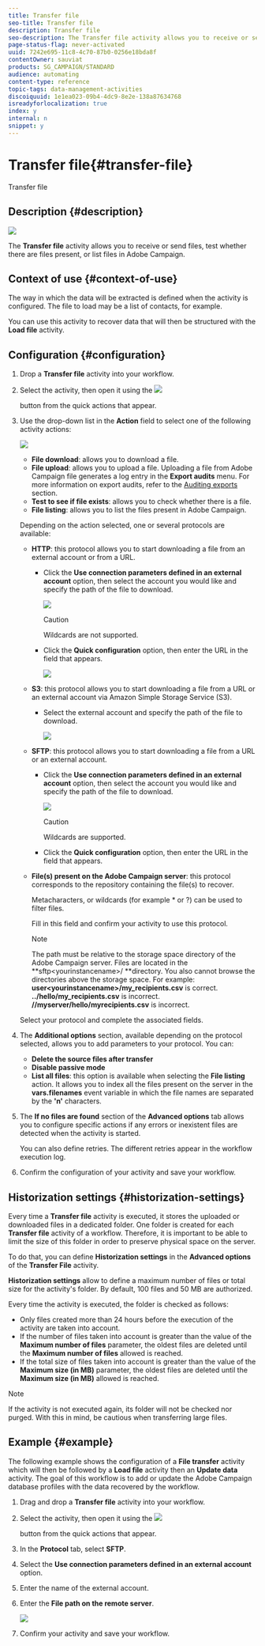 ```yaml
---
title: Transfer file
seo-title: Transfer file
description: Transfer file
seo-description: The Transfer file activity allows you to receive or send files, test whether there are files present, or list files in Adobe Campaign.
page-status-flag: never-activated
uuid: 7242e695-11c8-4c70-87b0-0256e18bda8f
contentOwner: sauviat
products: SG_CAMPAIGN/STANDARD
audience: automating
content-type: reference
topic-tags: data-management-activities
discoiquuid: 1e1ea023-09b4-4dc9-8e2e-138a87634768
isreadyforlocalization: true
index: y
internal: n
snippet: y
---
```


# Transfer file{#transfer-file}

Transfer file

## Description {#description}

![](assets/file_transfer.png)

The **Transfer file** activity allows you to receive or send files, test whether there are files present, or list files in Adobe Campaign.

## Context of use {#context-of-use}

The way in which the data will be extracted is defined when the activity is configured. The file to load may be a list of contacts, for example.

You can use this activity to recover data that will then be structured with the **Load file** activity.

## Configuration {#configuration}

1. Drop a **Transfer file** activity into your workflow.
1. Select the activity, then open it using the  ![](assets/edit_darkgrey-24px.png)

   button from the quick actions that appear.
1. Use the drop-down list in the **Action** field to select one of the following activity actions:

   ![](assets/wkf_file_transfer_01.png)

    * **File download**: allows you to download a file.
    * **File upload**: allows you to upload a file. Uploading a file from Adobe Campaign file generates a log entry in the **Export audits** menu. For more information on export audits, refer to the [Auditing exports](../../administration/using/auditing-export-logs.md) section.
    * **Test to see if file exists**: allows you to check whether there is a file.
    * **File listing**: allows you to list the files present in Adobe Campaign.

   Depending on the action selected, one or several protocols are available:

    * **HTTP**: this protocol allows you to start downloading a file from an external account or from a URL.

        * Click the **Use connection parameters defined in an external account** option, then select the account you would like and specify the path of the file to download.
        
          ![](assets/wkf_file_transfer_03.png)

          >[!CAUTION]
          >
          >Wildcards are not supported.

        * Click the **Quick configuration** option, then enter the URL in the field that appears.
        
          ![](assets/wkf_file_transfer_04.png)

    * **S3**: this protocol allows you to start downloading a file from a URL or an external account via Amazon Simple Storage Service (S3).

        * Select the external account and specify the path of the file to download.
        
          ![](assets/wkf_file_transfer_08.png)

    * **SFTP**: this protocol allows you to start downloading a file from a URL or an external account.

        * Click the **Use connection parameters defined in an external account** option, then select the account you would like and specify the path of the file to download.
        
          ![](assets/wkf_file_transfer_07.png)

          >[!CAUTION]
          >
          >Wildcards are supported.

        * Click the **Quick configuration** option, then enter the URL in the field that appears.

    * **File(s) present on the Adobe Campaign server**: this protocol corresponds to the repository containing the file(s) to recover.

      Metacharacters, or wildcards (for example &#42; or ?) can be used to filter files.

      Fill in this field and confirm your activity to use this protocol.

      >[!NOTE]
      >
      >The path must be relative to the storage space directory of the Adobe Campaign server. Files are located in the **sftp&lt;yourinstancename&gt;/ **directory. You also cannot browse the directories above the storage space. For example: **user&lt;yourinstancename>/my_recipients.csv** is correct. **../hello/my_recipients.csv** is incorrect. **//myserver/hello/myrecipients.csv** is incorrect.

   Select your protocol and complete the associated fields.

1. The **Additional options** section, available depending on the protocol selected, allows you to add parameters to your protocol. You can:

    * **Delete the source files after transfer**
    * **Disable passive mode**
    * **List all files**: this option is available when selecting the **File listing** action. It allows you to index all the files present on the server in the **vars.filenames** event variable in which the file names are separated by the **'n'** characters.

1. The **If no files are found** section of the **Advanced options** tab allows you to configure specific actions if any errors or inexistent files are detected when the activity is started.

   You can also define retries. The different retries appear in the workflow execution log.

1. Confirm the configuration of your activity and save your workflow.

## Historization settings {#historization-settings}

Every time a **Transfer file** activity is executed, it stores the uploaded or downloaded files in a dedicated folder. One folder is created for each **Transfer file** activity of a workflow. Therefore, it is important to be able to limit the size of this folder in order to preserve physical space on the server.

To do that, you can define **Historization settings** in the **Advanced options** of the **Transfer File** activity.

**Historization settings** allow to define a maximum number of files or total size for the activity's folder. By default, 100 files and 50 MB are authorized.

Every time the activity is executed, the folder is checked as follows:

* Only files created more than 24 hours before the execution of the activity are taken into account.
* If the number of files taken into account is greater than the value of the **Maximum number of files** parameter, the oldest files are deleted until the **Maximum number of files** allowed is reached.
* If the total size of files taken into account is greater than the value of the **Maximum size (in MB)** parameter, the oldest files are deleted until the **Maximum size (in MB)** allowed is reached.

>[!NOTE]
>
>If the activity is not executed again, its folder will not be checked nor purged. With this in mind, be cautious when transferring large files.

## Example {#example}

The following example shows the configuration of a **File transfer** activity which will then be followed by a **Load file** activity then an **Update data** activity. The goal of this workflow is to add or update the Adobe Campaign database profiles with the data recovered by the workflow.

1. Drag and drop a **Transfer file** activity into your workflow.
1. Select the activity, then open it using the  ![](assets/edit_darkgrey-24px.png)

   button from the quick actions that appear.
1. In the **Protocol** tab, select **SFTP**.
1. Select the **Use connection parameters defined in an external account** option.
1. Enter the name of the external account.
1. Enter the **File path on the remote server**.

   ![](assets/wkf_file_transfer_07.png)

1. Confirm your activity and save your workflow.

